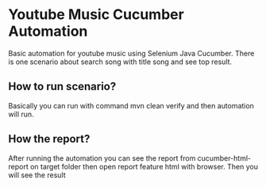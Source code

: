 # Youtube Music Cucumber Automation
Basic automation for youtube music using Selenium Java Cucumber. There is one scenario about search song with title song and see top result.
## How to run scenario?
Basically you can run with command mvn clean verify and then automation will run.
## How the report?
After running the automation you can see the report from cucumber-html-report on target folder then open report feature html with browser. Then you will see the result